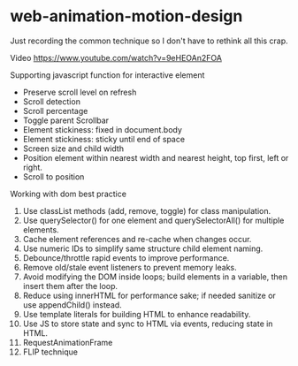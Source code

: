 # web-animation-motion-design
Just recording the common technique so I don't have to rethink all this crap.

Video
https://www.youtube.com/watch?v=9eHEOAn2FOA


Supporting javascript function for interactive element
- Preserve scroll level on refresh
- Scroll detection
- Scroll percentage
- Toggle parent Scrollbar
- Element stickiness: fixed in document.body
- Element stickiness: sticky until end of space
- Screen size and child width
- Position element within nearest width and nearest height, top first, left or right.
- Scroll to position


Working with dom best practice
1. Use classList methods (add, remove, toggle) for class manipulation.
2. Use querySelector() for one element and querySelectorAll() for multiple elements.
3. Cache element references and re-cache when changes occur.
4. Use numeric IDs to simplify same structure child element naming.
5. Debounce/throttle rapid events to improve performance.
6. Remove old/stale event listeners to prevent memory leaks.
7. Avoid modifying the DOM inside loops; build elements in a variable, then insert them after the loop.
8. Reduce using innerHTML for performance sake; if needed sanitize or use appendChild() instead.
9. Use template literals for building HTML to enhance readability.
10. Use JS to store state and sync to HTML via events, reducing state in HTML.
11. RequestAnimationFrame
12. FLIP technique
